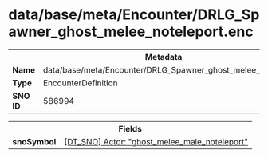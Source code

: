 <h1>data/base/meta/Encounter/DRLG_Spawner_ghost_melee_noteleport.enc</h1><table><tr><th colspan="100%">Metadata</th></tr><tr><td><b>Name</b></td><td>data/base/meta/Encounter/DRLG_Spawner_ghost_melee_noteleport.enc</td></tr><tr><td><b>Type</b></td><td>EncounterDefinition</td></tr><tr><td><b>SNO ID</b></td><td>586994</td></tr></table>

<table><tr><th colspan="100%">Fields</th></tr><tr><td><b>snoSymbol</b></td><td><a href="..\Actor\ghost_melee_male_noteleport.acr">[DT_SNO] Actor: "ghost_melee_male_noteleport"</a></td></tr></table>

